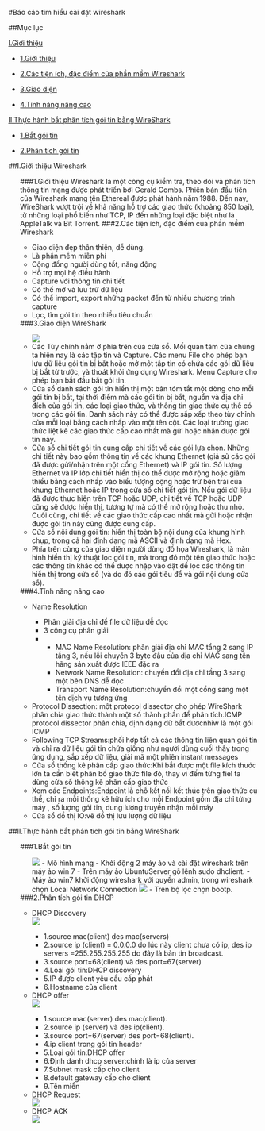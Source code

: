 #Báo cáo tim hiểu cài đặt wireshark

##Mục lục

[I.Giới thiệu](#gtws)

- [1.Giới thiệu](#gt)

- [2.Các tiện ích, đặc điểm của phần mềm Wireshark](#tienich)

- [3.Giao diện](#giaodien)

- [4.Tính năng nâng cao](#tinhnang)

[II.Thực hành bắt phân tích gói tin bằng WireShark](#goitin)

- [1.Bắt gói tin](#bat)

- [2.Phân tích gói tin](#phantich)

<a name="gtws"></a>
##I.Giới thiệu Wireshark
<ul>
<a name="gt"></a>

###1.Giới thiệu 
Wireshark là một công cụ kiểm tra, theo dõi và phân tích thông tin mạng được phát triển bởi Gerald Combs. 
Phiên bản đầu tiên của Wireshark mang tên Ethereal được phát hành năm 1988. 
Đến nay, WireShark vượt trội về khả năng hỗ trợ các giao thức (khoảng 850 loại), từ những loại phổ biến như TCP, IP đến những loại đặc biệt như là AppleTalk và Bit Torrent. 
<a name="tienich"></a>
###2.Các tiện ích, đặc điểm của phần mềm Wireshark 
<ul>
<li>Giao diện đẹp thân thiện, dễ dùng.</li>

<li> Là phần mềm miễn phí </li>

<li> Cộng đồng người dùng tốt, năng động </li>

<li> Hỗ trợ mọi hệ điều hành</li>

<li> Capture với thông tin chi tiết</li>

<li>Có thể mở và lưu trữ dữ liệu</li>

<li>Có thể import, export những packet đến từ nhiều chương trình capture</li>

<li>Lọc, tìm gói tin theo nhiều tiêu chuẩn</li>
</ul>
<a name="giaodien"></a>
###3.Giao diện WireShark
<ul>
<img src=https://farm8.staticflickr.com/7579/16011145562_eae3b825fc_o.png>
<li>Các Tùy chỉnh nằm ở phía trên của cửa sổ. 
Mối quan tâm của chúng ta hiện nay là các tập tin và Capture.
 Các menu File cho phép bạn lưu dữ liệu gói tin bị bắt hoặc mở một tập tin có chứa các gói dữ liệu bị bắt từ trước, và thoát khỏi ứng dụng Wireshark. 
 Menu Capture cho phép bạn bắt đầu bắt gói tin.</li>
 <li>Cửa sổ danh sách gói tin hiển thị một bản tóm tắt một dòng cho mỗi gói tin
bị bắt, tại thời điểm mà các gói tin bị bắt, nguồn và địa chỉ đích của gói tin, các loại giao thức, và thông tin giao thức cụ thể có trong các gói tin. 
Danh sách này có thể được sắp xếp theo tùy chỉnh của mỗi loại bằng cách nhấp vào một tên cột. 
Các loại trường giao thức liệt kê các giao thức cấp cao nhất mà gửi hoặc nhận được gói tin này.</li>
<li>Cửa sổ chi tiết gói tin cung cấp chi tiết về các gói lựa chọn. 
Những chi tiết này bao gồm thông tin về các khung Ethernet (giả sử các gói đã được gửi/nhận trên một cổng Ethernet) và IP gói tin. 
Số lượng Ethernet và IP lớp chi tiết hiển thị có thể được mở rộng hoặc giảm thiểu bằng cách nhấp vào biểu tượng cộng hoặc trừ bên trái của khung Ethernet hoặc IP trong cửa sổ chi tiết gói tin. 
Nếu gói dữ liệu đã được thực hiện trên TCP hoặc UDP, chi tiết về TCP hoặc UDP cũng sẽ được hiển thị, tương tự mà có thể mở rộng hoặc thu nhỏ. 
Cuối cùng, chi tiết về các giao thức cấp cao nhất mà gửi hoặc nhận được gói tin này cũng được cung cấp.</li>
<li>Cửa sổ nội dung gói tin: hiển thị toàn bộ nội dung của khung hình chụp,
trong cả hai định dạng mã ASCII và định dạng mã Hex.</li>
<li>Phía trên cùng của giao diện người dùng đồ họa Wireshark, là màn hình hiển thị kỹ thuật lọc gói tin, mà trong đó một tên giao thức hoặc các thông tin khác có thể được nhập vào đặt để lọc các thông tin hiển thị trong cửa sổ (và do đó các gói tiêu đề và gói nội dung cửa sổ).</li>
</ul>
<a name="tinhnang"></a>
###4.Tính năng nâng cao
<ul>
<li>Name Resolution</li>
<ul>
<li>Phân giải địa chỉ để file dữ liệu dễ đọc</li>
<li>3 công cụ phân giải<li>
<ul>
<li>MAC Name Resolution: phân giải địa chỉ MAC tầng 2 sang IP tầng 3, nếu lỗi chuyển 3 byte đầu của dịa chỉ MAC sang tên hãng sản xuất được IEEE đặc ra</li>
<li>Network Name Resolution: chuyển đổi địa chỉ tầng 3 sang một bên DNS dễ đọc</li>
<li>Transport Name Resolution:chuyển đổi một cổng sang một tên dịch vụ tương ứng</li>
</ul>
</ul>
<li>Protocol Dissection: một protocol dissector cho phép WireShark phân chia giao thức thành một số thành phần để phân tích.ICMP protocol dissector phân chia, định dạng dữ bắt đươcnhiw là một gói ICMP</li>
<li>Following TCP Streams:phối hợp tất cả các thông tin liên quan gói tin và chỉ ra dữ liệu gói tin chứa giống như người dùng cuối thấy trong ứng dụng, sắp xếp dữ liệu, giải mã một phiên instant messages</li>
<li>Cửa sổ thống kê phân cấp giao thức:Khi bắt được một file kích thước lớn ta cần biết phân bố giao thức file đó, thay vì đếm từng fiel ta dùng cửa sổ thông kê phân cấp giao thức</li>
<li>Xem các Endpoints:Endpoint là chỗ kết nối kết thúc trên giao thức cụ thể, chỉ ra mỗi thống kê hữu ích cho mỗi Endpoint gồm địa chỉ từng máy , số lượng gói tin, dung lượng truyền nhận mỗi máy</li>
<li>Cửa sổ đồ thị IO:vẽ đồ thị lưu lượng dữ liệu</li>
</ul>
</ul>
<a name="goitin"></a>
##II.Thực hành bắt phân tích gói tin bằng WireShark
<ul>
<a name="bat"></a>
###1.Bắt gói tin
<ul>
<img src=http://i.imgur.com/LsAkS3x.png>
- Mô hình mạng
- Khởi động 2 máy ảo và cài đặt wireshark trên máy ảo win 7
- Trên máy ảo UbuntuServer gõ lệnh sudo dhclient.
- Máy ảo win7 khởi động wireshark với quyền admin, trong wireshark chọn Local Network Connection 
<img src=http://i.imgur.com/Dqv4pbc.png>
- Trên bộ lọc chọn bootp.
</ul>
<a name="phantich"></a>
###2.Phân tích gói tin DHCP
<ul>
<li>DHCP Discovery</li>
<img src=http://imgur.com/ZdWGK4D.png>
<ul>
<li>1.source mac(client) des mac(servers)</li>
<li>2.source ip (client) = 0.0.0.0 do lúc này client chưa có ip, des ip servers =255.255.255.255 do đây là bản tin broadcast.</li>
<li>3.source port=68(client) và des port=67(server)</li>
<li>4.Loại gói tin:DHCP discovery</li>
<li>5.IP được client yêu cầu cấp phát</li>
<li>6.Hostname của client</li></li>
</ul>
<li>DHCP offer</li>
<img src=http://imgur.com/bWCElmE.png>
<ul>
<li>1.source mac(server) des mac(client).</li>
<li>2.source ip (server) và des ip(client).</li>
<li>3.source port=67(server) des port=68(client).</li>
<li>4.ip client trong gói tin header</li>
<li>5.Loại gói tin:DHCP offer</li>
<li>6.Định danh dhcp server:chính là ip của server</li>
<li>7.Subnet mask cấp cho client</li>
<li>8.default gateway cấp cho client</li>
<li>9.Tên miền</li>
</ul>
<li>DHCP Request</li>
<img src=http://imgur.com/8pUL04S.png>
<li>DHCP ACK</li>
<img src=http://imgur.com/8pUL04S.png>
</ul>
</ul>
</ul>
